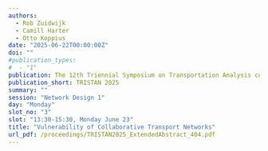 ```yaml
---
authors:
  - Rob Zuidwijk
  - Camill Harter
  - Otto Koppius
date: "2025-06-22T00:00:00Z"
doi: ""
#publication_types:
#  - "1"
publication: The 12th Triennial Symposium on Transportation Analysis conference
publication_short: TRISTAN 2025
summary: ""
session: "Network Design 1"
day: "Monday"
slot_no: "3"
slot: "13:30-15:30, Monday June 23"
title: "Vulnerability of Collaborative Transport Networks"
url_pdf: /proceedings/TRISTAN2025_ExtendedAbstract_404.pdf
---
```

